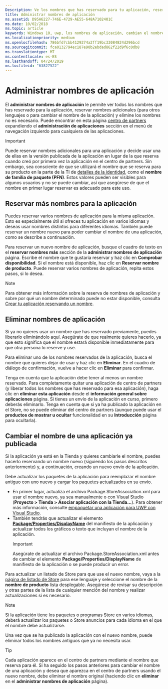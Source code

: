 ```yaml
---
Description: Ve los nombres que has reservado para tu aplicación, reserva nombres adicionales (para otros idiomas o para cambiar el nombre de la aplicación) y elimina nombres reservados que ya no necesites.
title: Administrar nombres de aplicación
ms.assetid: D95A6227-746E-4729-AE55-648A7102401C
ms.date: 10/02/2018
ms.topic: article
keywords: Windows 10, uwp, los nombres de aplicación, cambian el nombre de la aplicación, nombre de la actualización de aplicación, nombre del juego, nombre de producto
ms.localizationpriority: medium
ms.openlocfilehash: 786bfd7cbb4129274a2ff19bc33084824d296bcd
ms.sourcegitcommit: fca0132794ec187e90b2ebdad862f22d9f6c0db8
ms.translationtype: MT
ms.contentlocale: es-ES
ms.lasthandoff: 04/24/2019
ms.locfileid: "63827522"
---
```

# <a name="manage-app-names"></a>Administrar nombres de aplicación

El **administrar nombres de aplicación** le permite ver todos los nombres que has reservado para la aplicación, reservar nombres adicionales (para otros lenguajes o para cambiar el nombre de la aplicación) y elimine los nombres no es necesario. Puede encontrar en esta página [centro de partners](https://partner.microsoft.com/dashboard) expandiendo el **administración de aplicaciones** sección en el menú de navegación izquierdo para cualquiera de las aplicaciones.

> [!IMPORTANT]
> Puede reservar nombres adicionales para una aplicación y decide usar una de ellas en la versión publicada de la aplicación en lugar de la que reserva cuando creó por primera vez la aplicación en el centro de partners. Sin embargo, sea consciente de que se utilizará el nombre que se reserva para su producto en la parte de la TI de [detalles de la identidad](view-app-identity-details.md), como el **nombre de familia de paquete (PFN)**. Estos valores pueden ser visibles para algunos usuarios y no se puede cambiar, así que asegúrese de que el nombre en primer lugar reservar es adecuado para este uso.


## <a name="reserve-additional-names-for-your-app"></a>Reservar más nombres para la aplicación

Puedes reservar varios nombres de aplicación para la misma aplicación. Esto es especialmente útil si ofreces tu aplicación en varios idiomas y deseas usar nombres distintos para diferentes idiomas. También puede reservar un nombre nuevo para poder cambiar el nombre de una aplicación, como se describe a continuación.

Para reservar un nuevo nombre de aplicación, busque el cuadro de texto en el **reservar nombres más** sección de la **administrar nombres de aplicación** página. Escribe el nombre que te gustaría reservar y haz clic en **Comprobar disponibilidad**. Si el nombre está disponible, haz clic en **Reservar nombre de producto**. Puede reservar varios nombres de aplicación, repita estos pasos, si lo desea.

> [!NOTE]
> Para obtener más información sobre la reserva de nombres de aplicación y sobre por qué un nombre determinado puede no estar disponible, consulta [Crear tu aplicación reservando un nombre](create-your-app-by-reserving-a-name.md).


## <a name="delete-app-names"></a>Eliminar nombres de aplicación

Si ya no quieres usar un nombre que has reservado previamente, puedes liberarlo eliminándolo aquí. Asegúrate de que realmente quieres hacerlo, ya que esto significa que el nombre estará disponible inmediatamente para que otra persona lo reserve y use.

Para eliminar uno de los nombres reservados de la aplicación, busca el nombre que quieres dejar de usar y haz clic en **Eliminar**. En el cuadro de diálogo de confirmación, vuelve a hacer clic en **Eliminar** para confirmar.

Tenga en cuenta que la aplicación debe tener al menos un nombre reservado. Para completamente quitar una aplicación de centro de partners (y liberar todos los nombres que has reservado para esa aplicación), haga clic en **eliminar esta aplicación** desde el **información general sobre aplicaciones** página. Si tienes un envío de la aplicación en curso, primero deberás eliminarlo. Tenga en cuenta que si ya ha publicado la aplicación en el Store, no se puede eliminar del centro de partners (aunque puede usar el **productos de mostrar u ocultar** funcionalidad en su **Introducción** página para ocultarla). 


## <a name="rename-an-app-that-has-already-been-published"></a>Cambiar el nombre de una aplicación ya publicada

Si la aplicación ya está en la Tienda y quieres cambiarle el nombre, puedes hacerlo reservando un nombre nuevo (siguiendo los pasos descritos anteriormente) y, a continuación, creando un nuevo envío de la aplicación. 

Debe actualizar los paquetes de la aplicación para reemplazar el nombre antiguo con uno nuevo y cargar los paquetes actualizados en su envío.
- En primer lugar, actualiza el archivo Package.StoreAssociation.xml para usar el nombre nuevo, ya sea manualmente o con Visual Studio (**Proyecto > Tienda > Asociar aplicación con la Tienda...**). Para obtener más información, consulte [empaquetar una aplicación para UWP con Visual Studio](../packaging/packaging-uwp-apps.md).
- También tendrás que actualizar el elemento [**Package/Properties/DisplayName**](https://docs.microsoft.com/uwp/schemas/appxpackage/uapmanifestschema/element-displayname) del manifiesto de la aplicación y actualizar todos los gráficos o texto que incluyan el nombre de la aplicación. 
  > [!IMPORTANT]
  > Asegúrate de actualizar el archivo Package.StoreAssociation.xml antes de cambiar el elemento **Package/Properties/DisplayName** de manifiesto de la aplicación o se puede producir un error.

Para actualizar un listado de Store para que use el nuevo nombre, vaya a la [página de listado de Store](create-app-store-listings.md) para ese lenguaje y seleccione el nombre de la **nombre de producto** lista desplegable. Asegúrese de revisar su descripción y otras partes de la lista de cualquier mención del nombre y realizar actualizaciones si es necesario.

> [!NOTE]
> Si la aplicación tiene los paquetes o programas Store en varios idiomas, deberá actualizar los paquetes o Store anuncios para cada idioma en el que el nombre debe actualizarse.

Una vez que se ha publicado la aplicación con el nuevo nombre, puede eliminar todos los nombres antiguos que ya no necesita usar.

> [!TIP]
> Cada aplicación aparece en el centro de partners mediante el nombre que reserva para él. Si ha seguido los pasos anteriores para cambiar el nombre de una aplicación y desea que aparezca en el centro de partners usando el nuevo nombre, debe eliminar el nombre original (haciendo clic en **eliminar** en el **administrar nombres de aplicación** página). 

 

 





